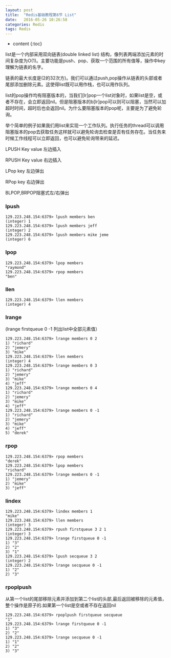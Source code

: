 ```yaml
---
layout: post
title:  "Redis基础教程第6节 List"
date:   2016-05-26 10:26:58
categories: Redis
tags: Redis
---
```


* content
{:toc}

list是一个内部采用双向链表(double linked list) 结构，像列表两端添加元素的时间复杂度为O(1)。主要功能是push、pop、获取一个范围的所有值等，操作中key理解为链表的名字。

链表的最大长度是(2的32次方)。我们可以通过push,pop操作从链表的头部或者尾部添加删除元素。这使得list既可以用作栈，也可以用作队列。



list的pop操作均有阻塞版本的，当我们[lr]pop一个list对象时，如果list是空，或者不存在，会立即返回nil。但是阻塞版本的b[lr]pop可以则可以阻塞，当然可以加超时时间，超时后也会返回nil。为什么要阻塞版本的pop呢，主要是为了避免轮询。



举个简单的例子如果我们用list来实现一个工作队列。执行任务的thread可以调用阻塞版本的pop去获取任务这样就可以避免轮询去检查是否有任务存在。当任务来时候工作线程可以立即返回，也可以避免轮询带来的延迟。



LPUSH Key value 左边插入

RPUSH Key value 右边插入

LPop key 左边弹出

RPop key 右边弹出

BLPOP,BRPOP阻塞式左/右弹出



### lpush
```
129.223.248.154:6379> lpush members ben
(integer) 1
129.223.248.154:6379> lpush members jeff
(integer) 2
129.223.248.154:6379> lpush members mike jeme
(integer) 6
```

### lpop
```
129.223.248.154:6379> lpop members
"raymond"
129.223.248.154:6379> rpop members
"ben"
```

### llen
```
129.223.248.154:6379> llen members
(integer) 4
```

### lrange
(lrange firstqueue 0 -1 列出list中全部元素值）
```
129.223.248.154:6379> lrange members 0 2
1) "richard"
2) "jemery"
3) "mike"
129.223.248.154:6379> llen members
(integer) 4
129.223.248.154:6379> lrange members 0 3
1) "richard"
2) "jemery"
3) "mike"
4) "jeff"
129.223.248.154:6379> lrange members 0 4
1) "richard"
2) "jemery"
3) "mike"
4) "jeff"
129.223.248.154:6379> lrange members 0 -1
1) "richard"
2) "jemery"
3) "mike"
4) "jeff"
5) "derek"
```

### rpop
```
129.223.248.154:6379> rpop members
"derek"
129.223.248.154:6379> lpop members
"richard"
129.223.248.154:6379> lrange members 0 -1
1) "jemery"
2) "mike"
3) "jeff"
```

### lindex
```
129.223.248.154:6379> lindex members 1
"mike"
129.223.248.154:6379> llen members
(integer) 3
129.223.248.154:6379> rpush firstqueue 3 2 1
(integer) 3
129.223.248.154:6379> lrange firstqueue 0 -1
1) "3"
2) "2"
3) "1"
129.223.248.154:6379> lpush secqueue 3 2
(integer) 2
129.223.248.154:6379> lrange secqueue 0 -1
1) "2"
2) "3"
```

### rpoplpush
从第一个list的尾部移除元素并添加到第二个list的头部,最后返回被移除的元素值，整个操作是原子的.如果第一个list是空或者不存在返回nil
```
129.223.248.154:6379> rpoplpush firstqueue secqueue
"1"
129.223.248.154:6379> lrange firstqueue 0 -1
1) "3"
2) "2"
129.223.248.154:6379> lrange secqueue 0 -1
1) "1"
2) "2"
3) "3"
```

